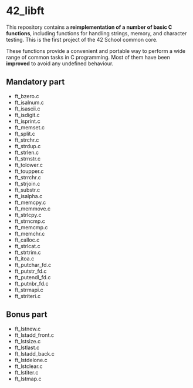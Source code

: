 # 42_libft

This repository contains a **reimplementation of a number of basic C functions**, including functions for handling strings, memory, and character testing. This is the first project of the 42 School common core.

These functions provide a convenient and portable way to perform a wide range of common tasks in C programming. Most of them have been **improved** to avoid any undefined behaviour. 

## Mandatory part

- ft_bzero.c
- ft_isalnum.c
- ft_isascii.c
- ft_isdigit.c
- ft_isprint.c
- ft_memset.c
- ft_split.c
- ft_strchr.c
- ft_strdup.c
- ft_strlen.c
- ft_strnstr.c
- ft_tolower.c
- ft_toupper.c
- ft_strrchr.c
- ft_strjoin.c
- ft_substr.c
- ft_isalpha.c
- ft_memcpy.c
- ft_memmove.c
- ft_strlcpy.c
- ft_strncmp.c
- ft_memcmp.c
- ft_memchr.c
- ft_calloc.c
- ft_strlcat.c
- ft_strtrim.c
- ft_itoa.c
- ft_putchar_fd.c
- ft_putstr_fd.c
- ft_putendl_fd.c
- ft_putnbr_fd.c
- ft_strmapi.c
- ft_striteri.c

## Bonus part

- ft_lstnew.c
- ft_lstadd_front.c
- ft_lstsize.c
- ft_lstlast.c
- ft_lstadd_back.c
- ft_lstdelone.c
- ft_lstclear.c
- ft_lstiter.c
- ft_lstmap.c
